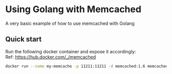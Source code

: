 # Using Golang with Memcached

A very basic example of how to use memcached with Golang

## Quick start

Run the following docker container and expose it accordingly:  
Ref: https://hub.docker.com/_/memcached

```bash
docker run --name my-memcache -p 11211:11211 -d memcached:1.6 memcached -m 64
```
